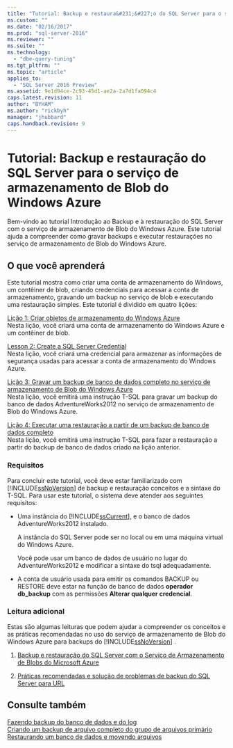 ```yaml
---
title: "Tutorial: Backup e restaura&#231;&#227;o do SQL Server para o servi&#231;o de armazenamento de Blob do Windows Azure | Microsoft Docs"
ms.custom: ""
ms.date: "02/16/2017"
ms.prod: "sql-server-2016"
ms.reviewer: ""
ms.suite: ""
ms.technology: 
  - "dbe-query-tuning"
ms.tgt_pltfrm: ""
ms.topic: "article"
applies_to: 
  - "SQL Server 2016 Preview"
ms.assetid: 9e1d94ce-2c93-45d1-ae2a-2a7d1fa094c4
caps.latest.revision: 11
author: "BYHAM"
ms.author: "rickbyh"
manager: "jhubbard"
caps.handback.revision: 9
---
```

# Tutorial: Backup e restaura&#231;&#227;o do SQL Server para o servi&#231;o de armazenamento de Blob do Windows Azure
Bem-vindo ao tutorial Introdução ao Backup e à restauração do SQL Server com o serviço de armazenamento de Blob do Windows Azure. Este tutorial ajuda a compreender como gravar backups e executar restaurações no serviço de armazenamento de Blob do Windows Azure.  
  
## O que você aprenderá  
Este tutorial mostra como criar uma conta de armazenamento do Windows, um contêiner de blob, criando credenciais para acessar a conta de armazenamento, gravando um backup no serviço de blob e executando uma restauração simples. Este tutorial é dividido em quatro lições:  
  
[Lição 1: Criar objetos de armazenamento do Windows Azure](../Topic/Lesson%201:%20Create%20Windows%20Azure%20Storage%20Objects.md)  
Nesta lição, você criará uma conta de armazenamento do Windows Azure e um contêiner de blob.  
  
[Lesson 2: Create a SQL Server Credential](../Topic/Lesson%202:%20Create%20a%20SQL%20Server%20Credential.md)  
Nesta lição, você criará uma credencial para armazenar as informações de segurança usadas para acessar a conta de armazenamento do Windows Azure.  
  
[Lição 3: Gravar um backup de banco de dados completo no serviço de armazenamento de Blob do Windows Azure](../Topic/Lesson%203:%20Write%20a%20Full%20Database%20Backup%20to%20the%20Windows%20Azure%20Blob%20Storage%20Service.md)  
Nesta lição, você emitirá uma instrução T-SQL para gravar um backup do banco de dados AdventureWorks2012 no serviço de armazenamento de Blob do Windows Azure.  
  
[Lição 4: Executar uma restauração a partir de um backup de banco de dados completo](../Topic/Lesson%204:%20Perform%20a%20Restore%20From%20a%20Full%20Database%20Backup.md)  
Nesta lição, você emitirá uma instrução T-SQL para fazer a restauração a partir do backup de banco de dados criado na lição anterior.  
  
### Requisitos  
Para concluir este tutorial, você deve estar familiarizado com [!INCLUDE[ssNoVersion](../includes/ssnoversion-md.md)] de backup e restauração conceitos e a sintaxe do T-SQL. Para usar este tutorial, o sistema deve atender aos seguintes requisitos:  
  
-   Uma instância do [!INCLUDE[ssCurrent](../includes/sscurrent-md.md)], e o banco de dados AdventureWorks2012 instalado.  
  
    A instância do SQL Server pode ser no local ou em uma máquina virtual do Windows Azure.  
  
    Você pode usar um banco de dados de usuário no lugar do AdventureWorks2012 e modificar a sintaxe do tsql adequadamente.  
  
-   A conta de usuário usada para emitir os comandos BACKUP ou RESTORE deve estar na função de banco de dados **operador db_backup** com as permissões **Alterar qualquer credencial**.  
  
### Leitura adicional  
Estas são algumas leituras que podem ajudar a compreender os conceitos e as práticas recomendadas no uso do serviço de armazenamento de Blob do Windows Azure para backups do [!INCLUDE[ssNoVersion](../includes/ssnoversion-md.md)] .  
  
1.  [Backup e restauração do SQL Server com o Serviço de Armazenamento de Blobs do Microsoft Azure](../relational-databases/backup-restore/sql-server-backup-and-restore-with-microsoft-azure-blob-storage-service.md)  
  
2.  [Práticas recomendadas e solução de problemas de backup do SQL Server para URL](../relational-databases/backup-restore/sql-server-backup-to-url-best-practices-and-troubleshooting.md)  
  
## Consulte também  
[Fazendo backup do banco de dados e do log](../relational-databases/backup-restore/sql-server-backup-and-restore-with-microsoft-azure-blob-storage-service.md#databaselog)  
[Criando um backup de arquivo completo do grupo de arquivos primário](../relational-databases/backup-restore/sql-server-backup-and-restore-with-microsoft-azure-blob-storage-service.md#filegroups)  
[Restaurando um banco de dados e movendo arquivos](../relational-databases/backup-restore/sql-server-backup-and-restore-with-microsoft-azure-blob-storage-service.md#restoredbwithmove)  
  
